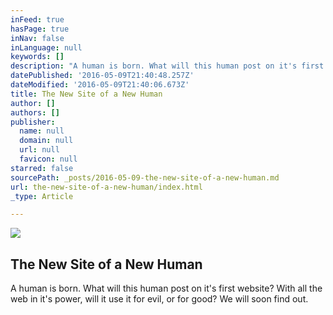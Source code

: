 ```yaml
---
inFeed: true
hasPage: true
inNav: false
inLanguage: null
keywords: []
description: "A human is born. What will this human post on it's first website? With all the web in it's power, will it use it for evil, or for good? We will soon find out."
datePublished: '2016-05-09T21:40:48.257Z'
dateModified: '2016-05-09T21:40:06.673Z'
title: The New Site of a New Human
author: []
authors: []
publisher:
  name: null
  domain: null
  url: null
  favicon: null
starred: false
sourcePath: _posts/2016-05-09-the-new-site-of-a-new-human.md
url: the-new-site-of-a-new-human/index.html
_type: Article

---
```

![](https://the-grid-user-content.s3-us-west-2.amazonaws.com/1b6d5e32-4282-43e7-9725-defb11f9d42e.jpg)

## The New Site of a New Human

A human is born. What will this human post on it's first website? With all the web in it's power, will it use it for evil, or for good? We will soon find out.